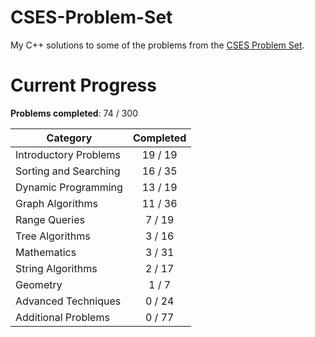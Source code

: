 # CSES-Problem-Set
My C++ solutions to some of the problems from the [CSES Problem Set](https://cses.fi/problemset/).

# Current Progress
**Problems completed**: 74 / 300

| Category | Completed |
| -------- | :-------: |
| Introductory Problems | 19 / 19 |
| Sorting and Searching | 16 / 35 |
| Dynamic Programming   | 13 / 19 |
| Graph Algorithms      | 11 / 36 |
| Range Queries         | 7 / 19  |
| Tree Algorithms       | 3 / 16  |
| Mathematics           | 3 / 31  |
| String Algorithms     | 2 / 17  |
| Geometry              | 1 / 7   |
| Advanced Techniques   | 0 / 24  |
| Additional Problems   | 0 / 77  |